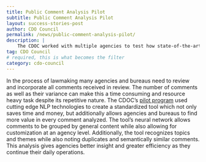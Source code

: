 ```yaml
---
title: Public Comment Analysis Pilot 
subtitle: Public Comment Analysis Pilot 
layout: success-stories-post
author: CDO Council
permalink: /news/public-comment-analysis-pilot/
description: |
    The CDOC worked with multiple agencies to test how state-of-the-art Natural Language Processing (NLP) techniques could help agencies analyze public comments. This <a href="https://resources.data.gov/assets/documents/CDOC_Recommendations_Report_Comment_Analysis_FINAL.pdf">pilot</a> created a proof-of-concept tool for helping agencies find insights, efficiency, and cost savings in their comment analysis.
tag: CDO Council
# required, this is what becomes the filter
category: cdo-council
---
```


In the process of lawmaking many agencies and bureaus need to review and incorporate all comments received in review. The number of comments as well as their variance can make this a time consuming and resource heavy task despite its repetitive nature. The CDOC’s <a href="https://resources.data.gov/assets/documents/CDOC_Recommendations_Report_Comment_Analysis_FINAL.pdf">pilot program</a> used cutting edge NLP technologies to create a standardized tool which not only saves time and money, but additionally allows agencies and bureaus to find more value in every comment analyzed. The tool’s neural network allows comments to be grouped by general content while also allowing for customization at an agency level. Additionally, the tool recognizes topics and themes while also noting duplicates and semantically similar comments. This analysis gives agencies better insight and greater efficiency as they continue their daily operations.